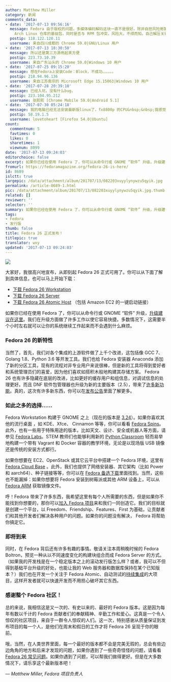 ```yaml
---
author: Matthew Miller
category: 新闻
comments_data:
- date: '2017-07-13 09:56:16'
  message: Fedora 由于版权的问题，多媒体编码解码这块一直不是很好。除非自担风险用第三方 RPM 仓库的包。用自带仓库的 pacman 实用工具，用其安装的话，需要安装若干
    Arch Linux 仓库的基础包，同时是否与 RPM 包冲突，风险大，不得而知。自己解压关键包(.xz 或 .deb)，又可能遇到 GCC 符号不一致的问题，包间依赖也很麻烦。源码编译则更麻烦了。总之只要官方仓库没有提供更新，对于大型软件的日常更新维护，个人用户解决起来都是很繁琐的。
  postip: 118.122.120.11
  username: 来自四川成都的 Chrome 59.0|GNU/Linux 用户
- date: '2017-07-13 18:30:50'
  message: 所以还是第三方源用起来方便
  postip: 223.73.10.39
  username: 来自广东汕头的 Chrome 59.0|Windows 10 用户
- date: '2017-07-25 09:15:20'
  message: 想在Fedora上安装Code：Block，不成功。。。。。。
  postip: 218.94.96.136
  username: 来自江苏南京的 Microsoft Edge 15.15063|Windows 10 用户
- date: '2017-07-28 20:39:10'
  message: 已经入坑，没有什么bug，
  postip: 223.104.95.212
  username: 张熙熙 [Chrome Mobile 59.0|Android 5.1]
- date: '2017-07-30 05:24:18'
  message: 我的电脑已经无法安装最新版linux了，fx8800p 的CPU&nbsp;&nbsp;我感觉这台笔记本安装的最高版本是els0.4了，这是逼我换本的节奏啊
  postip: 58.19.1.5
  username: lovetoheart [Firefox 54.0|Ubuntu]
count:
  commentnum: 5
  favtimes: 0
  likes: 0
  sharetimes: 1
  viewnum: 8099
date: '2017-07-13 09:24:03'
editorchoice: false
excerpt: 如果你已经在使用 Fedora 了，你可以从命令行或 GNOME “软件” 升级，升级建议在这里。我们在升级方面做了许多工作以使它容易快捷。多数情况下，这需要半个小时左右就可以让你的系统继续工作起来而不会遇到什么麻烦。
fromurl: https://fedoramagazine.org/fedora-26-is-here/
id: 8689
islctt: true
largepic: /data/attachment/album/201707/13/082203xuyylynywzu5qyik.jpg
permalink: /article-8689-1.html
pic: /data/attachment/album/201707/13/082203xuyylynywzu5qyik.jpg.thumb.jpg
related: []
reviewer: ''
selector: ''
summary: 如果你已经在使用 Fedora 了，你可以从命令行或 GNOME “软件” 升级，升级建议在这里。我们在升级方面做了许多工作以使它容易快捷。多数情况下，这需要半个小时左右就可以让你的系统继续工作起来而不会遇到什么麻烦。
tags:
- Fedora
- 发行版
thumb: false
title: Fedora 26 正式发布！
titlepic: true
translator: wxy
updated: '2017-07-13 09:24:03'
---
```


![](/data/attachment/album/201707/13/082203xuyylynywzu5qyik.jpg)


大家好，我很高兴地宣布，从即刻起 Fedora 26 正式可用了。你可以从下面了解到具体信息，也可以马上开始下载：


* [下载 Fedora 26 Workstation](https://getfedora.org/workstation/)
* [下载 Fedora 26 Server](https://getfedora.org/server/)
* [下载 Fedora 26 Atomic Host](https://getfedora.org/atomic/) （包括 Amazon EC2 的一键启动链接）


如果你已经在使用 Fedora 了，你可以从命令行或 GNOME “软件” 升级，[升级建议在这里](https://fedoramagazine.org/upgrading-fedora-25-fedora-26/)。我们在升级方面做了许多工作以使它容易快捷。多数情况下，这需要半个小时左右就可以让你的系统继续工作起来而不会遇到什么麻烦。


### Fedora 26 的新特性


当然了，首先，我们对各个集成的上游软件做了上千个改进，这包括像 GCC 7、Golang 1.8、Python 3.6 等开发工具。我们也给 Fedora 安装器 Anaconda 添加了新的分区工具，现有的流程对非专业用户来说很棒，但是新的工具将得到爱好者和系统管理员们的喜爱，因为他们喜欢如搭积木般地构建其存储方案。 Fedora 26 也有许多隐藏在底层的改进，比如更好的缓存用户和组信息，对调试信息的处理更好。而且 DNF 软件包管理器也升级为新的主要版本（2.5），带来了[许多新功能](http://dnf.readthedocs.io/en/latest/release_notes.html)。真的，这次有许多新东西，你可以在[发布公告](https://docs.fedoraproject.org/en-US/Fedora/26/html/Release_Notes/index.html)里面了解更多。


### 如此之多的选择……


Fedora Workstation 构建于 GNOME 之上（现在的版本是 [3.24](https://help.gnome.org/misc/release-notes/3.24/)）。如果你喜欢其他的流行桌面 ，如 KDE、Xfce、 Cinnamon 等等，你可以看看 [Fedora Spins](https://spins.fedoraproject.org/)。此外，也有一些用于特殊用途的版本，比如天文、设计、安全或机器人等方面，请参见 [Fedora Labs](https://labs.fedoraproject.org/)。STEM 教师们也能够利用新的 [Python Classroom](https://labs.fedoraproject.org/python-classroom/) 轻而易举地构建一个带有 Vagrant 和 Docker 容器的教学环境，无论是以现场版 USB 镜像还是传统的安装方式都行。


如果你想要在 EC2、OpenStack 或其它云平台中搭建一个 Fedora 环境，这里有 [Fedora Cloud Base](https://cloud.fedoraproject.org/) 。此外，我们也提供了网络安装器、其它架构（比如 Power 和 aarch64）、种子链接等等，你可以在 [Fedora 备选下载](https://alt.fedoraproject.org/)里面找到。当然，这些也不能漏掉：如果你想要将 Fedora 安装到树莓派或其他 ARM 设备上，可以从 [Fedora ARM](https://arm.fedoraproject.org/) 获取镜像文件。


呼！Fedora 带来了许多东西，我希望这里有每个人所需要的东西，但是如果你不能找到你想要的，那你可以[加入 Fedora 项目](https://fedoraproject.org/wiki/Join)来和我们一同创造它。我们的目标就是创建一个平台，以 Freedom、Friendship、Features、First 为基础，让贡献者们和其他开发者们解决各种用户的问题。如果你的问题没有解决， Fedora 将帮助你搞定它。


### 即将到来


同时，在 Fedora 背后还有许多有趣的事情。敬请关注本周稍晚时候的 Fedora Boltron，预览一种从以不同速度变化的构建块组合而成 Fedora Server 的方式。（如果我的开发栈是在一个稳定版本之上的滚动发行版怎么样？或者，我可以不但得到基础平台升级的好处，也能让我的 Web 服务器和数据库保持在某个已知版本？）我们也在开发一个关注于 Fedora Atomic、自动测试的[持续集成](https://fedoraproject.org/wiki/CI)的大项目，这样开发者就可以快速开发而不用担心破坏其它东西。


### 感谢整个 Fedora 社区！


总的来说，我相信这是又一次的、有史以来的、最好的 Fedora 版本。这是因为每年有数以千计的 Fedora 贡献者们的奉献精神、辛勤工作和爱心。这真是一个令人惊叹的社区项目，来自于一群令人惊叹的人们。这一次，特别感谢从质量保证到发布项目的每一个人，是他们在周末和假日的工作才将 Fedora 26 呈现于你的眼前。


哦，当然，在人类世界里面，每一个最好的版本都不会是完美无瑕的，总会有些边边角角的地方和后来才发现的问题，如果你遇到了一些奇奇怪怪的问题，请看看 [Fedora 26 常见问题](https://fedoraproject.org/wiki/Common_F26_bugs)。如果你遇到了问题，可以帮我们做得更好。但是在大多数情况下，请乐享这个最新版本吧！


 


*— Matthew Miller, Fedora 项目负责人*
